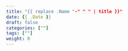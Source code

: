 ```yaml
---
title: "{{ replace .Name "-" " " | title }}"
date: {{ .Date }}
draft: false
categories: [""]
tags: [""]
weight: 0
---
```

